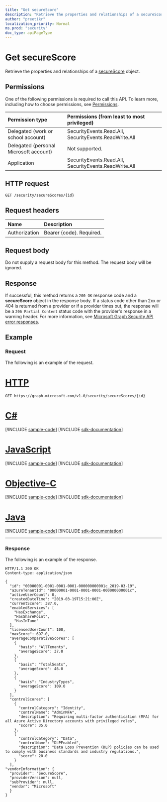 ```yaml
---
title: "Get secureScore"
description: "Retrieve the properties and relationships of a secureScore object."
author: "preetikr"
localization_priority: Normal
ms.prod: "security"
doc_type: apiPageType
---
```


# Get secureScore

Retrieve the properties and relationships of a [secureScore](../resources/securescore.md) object.

## Permissions

One of the following permissions is required to call this API. To learn more, including how to choose permissions, see [Permissions](/graph/permissions-reference).

|Permission type      | Permissions (from least to most privileged)              |
|:--------------------|:---------------------------------------------------------|
|Delegated (work or school account) |  SecurityEvents.Read.All, SecurityEvents.ReadWrite.All   |
|Delegated (personal Microsoft account) |  Not supported.  |
|Application | SecurityEvents.Read.All, SecurityEvents.ReadWrite.All |

## HTTP request

<!-- { "blockType": "ignored" } -->

```http
GET /security/secureScores/{id}
```

## Request headers

| Name      |Description|
|:----------|:----------|
| Authorization  | Bearer {code}. Required.|

## Request body

Do not supply a request body for this method. The request body will be ignored.

## Response

If successful, this method returns a `200 OK` response code and a **secureScore** object in the response body. If a status code other than 2xx or 404 is returned from a provider or if a provider times out, the response will be a `206 Partial Content` status code with the provider's response in a warning header. For more information, see [Microsoft Graph Security API error responses](../resources/security-error-codes.md).

## Example

### Request

The following is an example of the request.

# [HTTP](#tab/http)
<!-- {
  "blockType": "request",
  "name": "get_securescore"
}-->

```msgraph-interactive
GET https://graph.microsoft.com/v1.0/security/secureScores/{id}
```
# [C#](#tab/csharp)
[!INCLUDE [sample-code](../includes/snippets/csharp/get-securescore-csharp-snippets.md)]
[!INCLUDE [sdk-documentation](../includes/snippets/snippets-sdk-documentation-link.md)]

# [JavaScript](#tab/javascript)
[!INCLUDE [sample-code](../includes/snippets/javascript/get-securescore-javascript-snippets.md)]
[!INCLUDE [sdk-documentation](../includes/snippets/snippets-sdk-documentation-link.md)]

# [Objective-C](#tab/objc)
[!INCLUDE [sample-code](../includes/snippets/objc/get-securescore-objc-snippets.md)]
[!INCLUDE [sdk-documentation](../includes/snippets/snippets-sdk-documentation-link.md)]

# [Java](#tab/java)
[!INCLUDE [sample-code](../includes/snippets/java/get-securescore-java-snippets.md)]
[!INCLUDE [sdk-documentation](../includes/snippets/snippets-sdk-documentation-link.md)]

---


### Response

The following is an example of the response.
<!-- {
  "blockType": "response",
  "truncated": false,
  "@odata.type": "microsoft.graph.secureScore"
} -->

```http
HTTP/1.1 200 OK
Content-type: application/json

{
  "id": "00000001-0001-0001-0001-000000000001c_2019-03-19",
  "azureTenantId": "00000001-0001-0001-0001-000000000001c",
  "activeUserCount": 0,
  "createdDateTime": "2019-03-19T15:21:00Z",
  "currentScore": 387.0,
  "enabledServices": [
    "HasExchange",
    "HasSharePoint",
    "HasInTune"
  ],
  "licensedUserCount": 100,
  "maxScore": 697.0,
  "averageComparativeScores": [
    {
      "basis": "AllTenants",
      "averageScore": 37.0
    },
    {
      "basis": "TotalSeats",
      "averageScore": 46.0
    },
    {
      "basis": "IndustryTypes",
      "averageScore": 109.0
    }
  ],
  "controlScores": [
    {
      "controlCategory": "Identity",
      "controlName": "AdminMFA",
      "description": "Requiring multi-factor authentication (MFA) for all Azure Active Directory accounts with privileged roles",
      "score": 35.0
    },
    {
      "controlCategory": "Data",
      "controlName": "DLPEnabled",
      "description": "Data Loss Prevention (DLP) policies can be used to comply with business standards and industry regulations.",
      "score": 20.0
    }
  ],
"vendorInformation": {
  "provider": "SecureScore",
  "providerVersion": null,
  "subProvider": null,
  "vendor": "Microsoft"
  }
}
```

<!--
{
  "type": "#page.annotation",
  "description": "get secureScores",
  "keywords": "",
  "section": "documentation",
  "tocPath": "",
  "suppressions": [
  ]
}
-->
